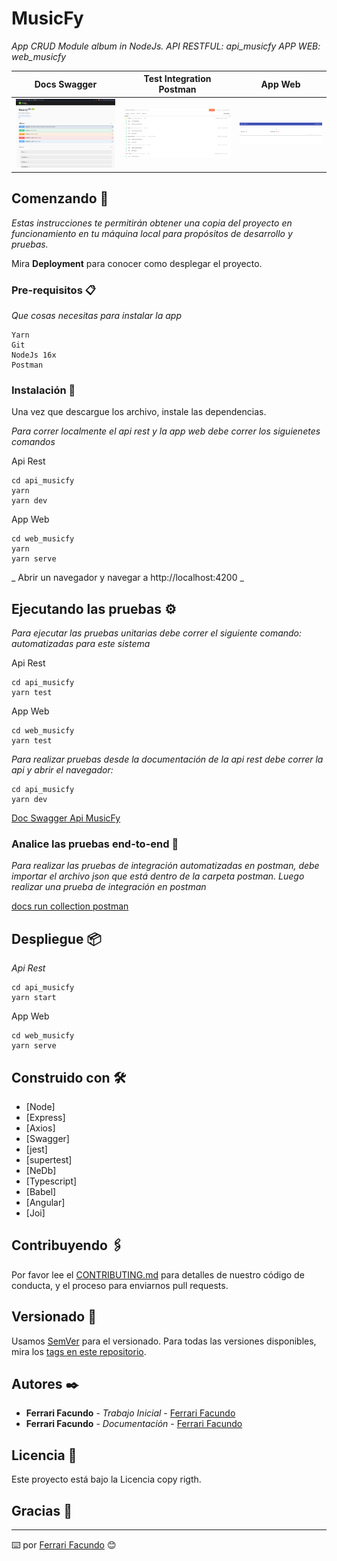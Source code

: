 # MusicFy

_App CRUD Module album in NodeJs._
_API RESTFUL: api_musicfy_
_APP WEB: web_musicfy_

|      Docs Swagger       | Test Integration Postman |       App Web       |
| :---------------------: | :----------------------: | :-----------------: |
| ![](./imgs/swagger.png) | ![](./imgs/postman.png)  | ![](./imgs/web.png) |

## Comenzando 🚀

_Estas instrucciones te permitirán obtener una copia del proyecto en funcionamiento en tu máquina local para propósitos de desarrollo y pruebas._

Mira **Deployment** para conocer como desplegar el proyecto.

### Pre-requisitos 📋

_Que cosas necesitas para instalar la app_

```
Yarn
Git
NodeJs 16x
Postman
```

### Instalación 🔧

Una vez que descargue los archivo, instale las dependencias.

_Para correr localmente el api rest y la app web debe correr los siguienetes comandos_

Api Rest

```
cd api_musicfy
yarn
yarn dev
```

App Web

```
cd web_musicfy
yarn
yarn serve
```

_ Abrir un navegador y navegar a http://localhost:4200 _

## Ejecutando las pruebas ⚙️

_Para ejecutar las pruebas unitarias debe correr el siguiente comando: automatizadas para este sistema_

Api Rest

```
cd api_musicfy
yarn test
```

App Web

```
cd web_musicfy
yarn test
```

_Para realizar pruebas desde la documentación de la api rest debe correr la api y abrir el navegador:_

```
cd api_musicfy
yarn dev
```

[Doc Swagger Api MusicFy](http://localhost:3000/api-docs)

### Analice las pruebas end-to-end 🔩

_Para realizar las pruebas de integración automatizadas en postman, debe importar el archivo json que está dentro de la carpeta postman. Luego realizar una prueba de integración en postman_

[docs run collection postman](https://learning.postman.com/docs/running-collections/intro-to-collection-runs/#:~:text=Select%20Collections%20in%20the%20sidebar,collection%20you%20want%20to%20run.&text=Run.,-You%20can%20also&text=Runner%20from%20the%20Postman%20footer,Select%20Run%20manually.)

## Despliegue 📦

_Api Rest_

```
cd api_musicfy
yarn start
```

App Web

```
cd web_musicfy
yarn serve
```

## Construido con 🛠️

- [Node]
- [Express]
- [Axios]
- [Swagger]
- [jest]
- [supertest]
- [NeDb]
- [Typescript]
- [Babel]
- [Angular]
- [Joi]

## Contribuyendo 🖇️

Por favor lee el [CONTRIBUTING.md](https://gist.github.com/villanuevand/xxxxxx) para detalles de nuestro código de conducta, y el proceso para enviarnos pull requests.

## Versionado 📌

Usamos [SemVer](http://semver.org/) para el versionado. Para todas las versiones disponibles, mira los [tags en este repositorio](https://github.com/tu/proyecto/tags).

## Autores ✒️

- **Ferrari Facundo** - _Trabajo Inicial_ - [Ferrari Facundo](https://github.com/FacundoF1)
- **Ferrari Facundo** - _Documentación_ - [Ferrari Facundo](https://github.com/FacundoF1)

## Licencia 📄

Este proyecto está bajo la Licencia copy rigth.

## Gracias 🎁

---

⌨️ por [Ferrari Facundo](https://github.com/FacundoF1) 😊
